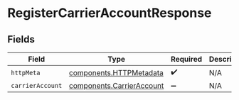 # RegisterCarrierAccountResponse


## Fields

| Field                                                                  | Type                                                                   | Required                                                               | Description                                                            |
| ---------------------------------------------------------------------- | ---------------------------------------------------------------------- | ---------------------------------------------------------------------- | ---------------------------------------------------------------------- |
| `httpMeta`                                                             | [components.HTTPMetadata](../../models/components/httpmetadata.md)     | :heavy_check_mark:                                                     | N/A                                                                    |
| `carrierAccount`                                                       | [components.CarrierAccount](../../models/components/carrieraccount.md) | :heavy_minus_sign:                                                     | N/A                                                                    |
